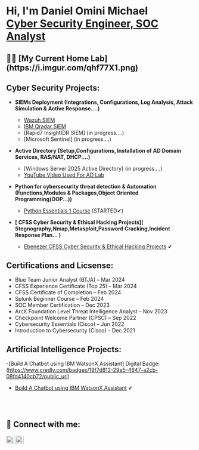 <h1>Hi, I'm Daniel Omini Michael <br/> <a href="www.linkedin.com/in/daniel-michael-912926242">Cyber Security Engineer, SOC Analyst</a>

<h2>👨‍💻 [My Current Home Lab] (https://i.imgur.com/qhf77X1.png)</h2>

<h2>Cyber Security Projects:</h2>

- <b>SIEMs Deployment (Integrations, Configurations, Log Analysis, Attack Simulation & Active Response....)</b>
  - [Wazuh SIEM](https://github.com/dmike360/WazuhLabSetup) 
  - [IBM Qradar SIEM](https://github.com/EeBbEeNn/IBM-Qradar-CE-/tree/main) 
  - [Rapid7 InsightIDR SIEM] (in progress....)
  - [Microsoft Sentinel] (in progress....)
 

- <b>Active Directory (Setup,Configurations, Installation of AD Domain Services, RAS/NAT, DHCP....)</b>
  - [Windows Server 2025 Active Directory] (in progress....)
  - [YouTube Video Used For AD Lab](https://youtu.be/MHsI8hJmggI?si=AfHeTYIlmSp6Q0VO)
 
- <b>Python for cybersecurity threat detection & Automation (Functions,Modules & Packages,Object Oriented Programming(OOP...))</b>
  - [Python Essentials 1 Course](https://www.netacad.com/courses/python-essentials-1?courseLang=en-US) (STARTED✔)

- <b>[ CFSS Cyber Security & Ethical Hacking Projects]( Stegnography,Nmap,Metasploit,Password Cracking,Incident Response Plan... )</b>
   - [Ebenezer CFSS Cyber Security & Ethical Hacking Projects](https://docs.google.com/document/d/1xZXMpvTM2Njc-i0n90gyS0P0-eO0On5w9BvkFAiA5xI/edit?usp=drive_link) ✔
 
<h2>Certifications and Licsense:</h2>

- Blue Team Junior Analyst (BTJA) – Mar 2024 
- CFSS Experience Certificate (Top 25) – Mar 2024 
- CFSS Certificate of Completion – Feb 2024 
- Splunk Beginner Course – Feb 2024 
- SOC Member Certification – Dec 2023 
- ArcX Foundation Level Threat Intelligence Analyst – Nov 2023 
- Checkpoint Welcome Partner (CPSC) – Sep 2022 
- Cybersecurity Essentials (Cisco) – Jun 2022 
- Introduction to Cybersecurity (Cisco) – Dec 2021 

<h2> Artificial Intelligence Projects:</h2>

  -[Build A Chatbot using IBM WatsonX Assistant] Digital Badge: (https://www.credly.com/badges/19f7d812-29e5-4647-a2cb-08fd4140cb72/public_url)

  - [Build A Chatbot using IBM WatsonX Assistant](https://github.com/EeBbEeNn/IBM-Build-Your-Own-ChatBot-Course-Lab) ✔

    
<br></br>

<h2> 🤳 Connect with me:</h2>


[<img align="left" alt="Ebenezer_A_U | Twitter" width="22px" src="https://cdn.jsdelivr.net/npm/simple-icons@v3/icons/twitter.svg" />][twitter]
[<img align="left" alt="Ebenezer-Aibor| LinkedIn" width="22px" src="https://cdn.jsdelivr.net/npm/simple-icons@v3/icons/linkedin.svg" />][linkedin]


[twitter]: https://x.com/Ebenezer_A_U
[linkedin]:https://www.linkedin.com/in/ebenezer-aibor-454257225/
